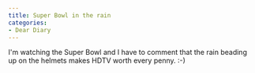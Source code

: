 ```yaml
---
title: Super Bowl in the rain
categories:
- Dear Diary
---
```


I'm watching the Super Bowl and I have to comment that the rain beading up on the helmets makes HDTV worth every penny. :-)
